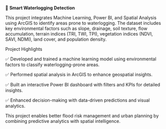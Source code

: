 🌊 **Smart Waterlogging Detection**

This project integrates Machine Learning, Power BI, and Spatial Analysis using ArcGIS to identify areas prone to waterlogging. The dataset includes key environmental factors such as slope, drainage, soil texture, flow accumulation, terrain indices (TRI, TWI, TPI), vegetation indices (NDVI, SAVI, NDMI), land cover, and population density.

Project Highlights

✅ Developed and trained a machine learning model using environmental factors to classify waterlogging-prone areas.

✅ Performed spatial analysis in ArcGIS to enhance geospatial insights.

✅ Built an interactive Power BI dashboard with filters and KPIs for detailed insights.

✅ Enhanced decision-making with data-driven predictions and visual analytics.

This project enables better flood risk management and urban planning by combining predictive analytics with spatial intelligence. 
